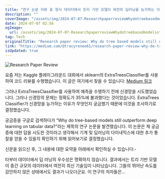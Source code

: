 ```yaml
---
title: "연구 논문 리뷰 표 형식 데이터에서 트리 기반 모델이 여전히 딥러닝을 능가하는 이유"
description: ""
coverImage: "/assets/img/2024-07-07-ResearchpaperreviewWhydotreebasedmodelsstilloutperformdeeplearningontabulardata_0.png"
date: 2024-07-07 02:58
ogImage: 
  url: /assets/img/2024-07-07-ResearchpaperreviewWhydotreebasedmodelsstilloutperformdeeplearningontabulardata_0.png
tag: Tech
originalTitle: "Research paper review: Why do tree based models still outperform deep learning on tabular data?"
link: "https://medium.com/@tracyrenee61/research-paper-review-why-do-tree-based-models-still-outperform-deep-learning-on-tabular-data-3bb9e9ff0846"
isUpdated: true
---
```






![Research Paper Review](/assets/img/2024-07-07-ResearchpaperreviewWhydotreebasedmodelsstilloutperformdeeplearningontabulardata_0.png)

요즘 저는 Kaggle 플레이그라운드 대회에서 sklearn의 ExtraTreesClassifier를 사용하여 코드 리뷰를 수행했습니다. 이 글은 여기에서 찾을 수 있습니다: [Medium 링크](https://medium.com/@tracyrenee61/sometimes-sklearn-outperforms-tensorflow-when-making-predictions-on-tabular-data-7fa997f662dc)

그러나 ExtraTreesClassifier를 사용하여 예측을 수행하기 전에 신경망을 시도했었습니다. 그러나 신경망의 문제는 정확도가 35%에 불과했다는 것이었습니다. ExtraTrees Classifier가 신경망을 능가하는 이유가 무엇인지 궁금했기 때문에 이것을 조사하기로 결정했습니다.

궁금증을 구글로 검색하다가 “Why do tree-based models still outperform deep learning on tabular data?”라는 제목의 연구 논문을 발견했습니다. 이 논문은 제 궁금증에 대한 답을 시도한 것이라고 생각해서 기계 및 딥러닝의 다이내믹스에 대한 추가 통찰을 얻을 수 있을지 확인하기 위해 읽어보기로 결정했습니다.

<div class="content-ad"></div>

신문을 읽으신 후, 그 내용에 대한 요약을 아래에서 확인하실 수 있습니다:-

타부러 데이터에서 딥 러닝의 우수성은 명확하지 않습니다. 결과에서는 트리 기반 모델이 중간 규모의 데이터에서 여전히 최신 기술임이 나타났습니다. 그들의 뛰어난 속도를 감안하지 않은 상태에서도 결과가 나오더군요. 이 연구의 저자들은...